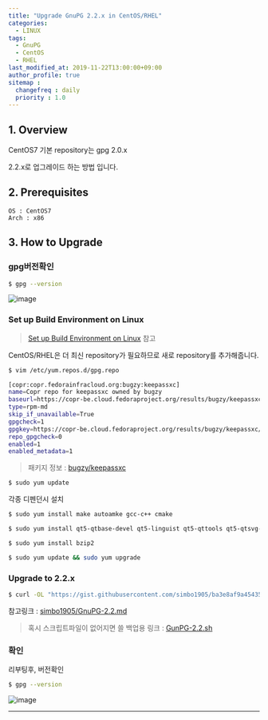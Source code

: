 ```yaml
---
title: "Upgrade GnuPG 2.2.x in CentOS/RHEL"
categories: 
  - LINUX
tags:
  - GnuPG
  - CentOS
  - RHEL
last_modified_at: 2019-11-22T13:00:00+09:00
author_profile: true
sitemap :
  changefreq : daily
  priority : 1.0
---
```


## 1. Overview
CentOS7 기본 repository는 gpg 2.0.x   

2.2.x로 업그레이드 하는 방법 입니다.  


## 2. Prerequisites
`OS : CentOS7`  
`Arch : x86`

## 3. How to Upgrade

### gpg버전확인

~~~sh
$ gpg --version
~~~  
![image](https://user-images.githubusercontent.com/15958325/69400374-cacb4100-0d34-11ea-9c5b-48c57a3245e4.png)  


### Set up Build Environment on Linux

>[Set up Build Environment on Linux](https://github.com/keepassxreboot/keepassxc/wiki/Set-up-Build-Environment-on-Linux) 참고

CentOS/RHEL은 더 최신 repository가 필요하므로 새로 repository를 추가해줍니다.

~~~sh
$ vim /etc/yum.repos.d/gpg.repo

[copr:copr.fedorainfracloud.org:bugzy:keepassxc]
name=Copr repo for keepassxc owned by bugzy
baseurl=https://copr-be.cloud.fedoraproject.org/results/bugzy/keepassxc/epel-7-$basearch/
type=rpm-md
skip_if_unavailable=True
gpgcheck=1
gpgkey=https://copr-be.cloud.fedoraproject.org/results/bugzy/keepassxc/pubkey.gpg
repo_gpgcheck=0
enabled=1
enabled_metadata=1

~~~  

>패키지 정보 : [bugzy/keepassxc](https://copr.fedorainfracloud.org/coprs/bugzy/keepassxc/)  


~~~sh
$ sudo yum update
~~~

각종 디펜던시 설치  

~~~sh
$ sudo yum install make autoamke gcc-c++ cmake

$ sudo yum install qt5-qtbase-devel qt5-linguist qt5-qttools qt5-qtsvg-devel libgcrypt-devel libargon2-devel qrencode-devel zlib-devel

$ sudo yum install bzip2
~~~

~~~sh
$ sudo yum update && sudo yum upgrade
~~~

### Upgrade to 2.2.x

~~~sh
$ curl -OL "https://gist.githubusercontent.com/simbo1905/ba3e8af9a45435db6093aea35c6150e8/raw/83561e214e36f6556fd6b1ec0a384cf28cb2debf/install-gnupg22.sh" && sudo -H bash ./install-gnupg22.sh
~~~

참고링크 : [simbo1905/GnuPG-2.2.md](https://gist.github.com/simbo1905/ba3e8af9a45435db6093aea35c6150e8)  

>혹시 스크립트파일이 없어지면 쓸 백업용 링크 : [GunPG-2.2.sh](https://gist.githubusercontent.com/GRuuuuu/628a9d0d3f8ffe8dba1eb97842616a54/raw/c2436297127ca91f3b2a6dae3edd50e6bc1e0e71/gistfile1.sh)  


### 확인
리부팅후, 버전확인  
~~~sh
$ gpg --version
~~~
![image](https://user-images.githubusercontent.com/15958325/69400619-a9b72000-0d35-11ea-9cb8-694bf1151b50.png)  

----
